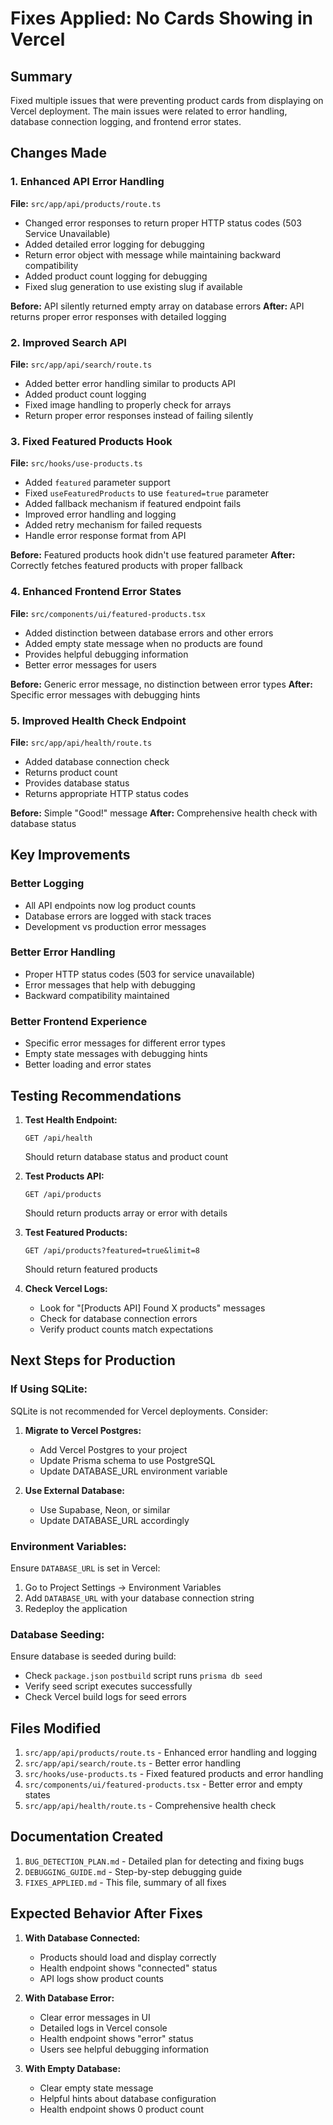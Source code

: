 # Fixes Applied: No Cards Showing in Vercel

## Summary
Fixed multiple issues that were preventing product cards from displaying on Vercel deployment. The main issues were related to error handling, database connection logging, and frontend error states.

## Changes Made

### 1. Enhanced API Error Handling
**File:** `src/app/api/products/route.ts`
- Changed error responses to return proper HTTP status codes (503 Service Unavailable)
- Added detailed error logging for debugging
- Return error object with message while maintaining backward compatibility
- Added product count logging for debugging
- Fixed slug generation to use existing slug if available

**Before:** API silently returned empty array on database errors
**After:** API returns proper error responses with detailed logging

### 2. Improved Search API
**File:** `src/app/api/search/route.ts`
- Added better error handling similar to products API
- Added product count logging
- Fixed image handling to properly check for arrays
- Return proper error responses instead of failing silently

### 3. Fixed Featured Products Hook
**File:** `src/hooks/use-products.ts`
- Added `featured` parameter support
- Fixed `useFeaturedProducts` to use `featured=true` parameter
- Added fallback mechanism if featured endpoint fails
- Improved error handling and logging
- Added retry mechanism for failed requests
- Handle error response format from API

**Before:** Featured products hook didn't use featured parameter
**After:** Correctly fetches featured products with proper fallback

### 4. Enhanced Frontend Error States
**File:** `src/components/ui/featured-products.tsx`
- Added distinction between database errors and other errors
- Added empty state message when no products are found
- Provides helpful debugging information
- Better error messages for users

**Before:** Generic error message, no distinction between error types
**After:** Specific error messages with debugging hints

### 5. Improved Health Check Endpoint
**File:** `src/app/api/health/route.ts`
- Added database connection check
- Returns product count
- Provides database status
- Returns appropriate HTTP status codes

**Before:** Simple "Good!" message
**After:** Comprehensive health check with database status

## Key Improvements

### Better Logging
- All API endpoints now log product counts
- Database errors are logged with stack traces
- Development vs production error messages

### Better Error Handling
- Proper HTTP status codes (503 for service unavailable)
- Error messages that help with debugging
- Backward compatibility maintained

### Better Frontend Experience
- Specific error messages for different error types
- Empty state messages with debugging hints
- Better loading and error states

## Testing Recommendations

1. **Test Health Endpoint:**
   ```
   GET /api/health
   ```
   Should return database status and product count

2. **Test Products API:**
   ```
   GET /api/products
   ```
   Should return products array or error with details

3. **Test Featured Products:**
   ```
   GET /api/products?featured=true&limit=8
   ```
   Should return featured products

4. **Check Vercel Logs:**
   - Look for "[Products API] Found X products" messages
   - Check for database connection errors
   - Verify product counts match expectations

## Next Steps for Production

### If Using SQLite:
SQLite is not recommended for Vercel deployments. Consider:
1. **Migrate to Vercel Postgres:**
   - Add Vercel Postgres to your project
   - Update Prisma schema to use PostgreSQL
   - Update DATABASE_URL environment variable

2. **Use External Database:**
   - Use Supabase, Neon, or similar
   - Update DATABASE_URL accordingly

### Environment Variables:
Ensure `DATABASE_URL` is set in Vercel:
1. Go to Project Settings → Environment Variables
2. Add `DATABASE_URL` with your database connection string
3. Redeploy the application

### Database Seeding:
Ensure database is seeded during build:
- Check `package.json` `postbuild` script runs `prisma db seed`
- Verify seed script executes successfully
- Check Vercel build logs for seed errors

## Files Modified

1. `src/app/api/products/route.ts` - Enhanced error handling and logging
2. `src/app/api/search/route.ts` - Better error handling
3. `src/hooks/use-products.ts` - Fixed featured products and error handling
4. `src/components/ui/featured-products.tsx` - Better error and empty states
5. `src/app/api/health/route.ts` - Comprehensive health check

## Documentation Created

1. `BUG_DETECTION_PLAN.md` - Detailed plan for detecting and fixing bugs
2. `DEBUGGING_GUIDE.md` - Step-by-step debugging guide
3. `FIXES_APPLIED.md` - This file, summary of all fixes

## Expected Behavior After Fixes

1. **With Database Connected:**
   - Products should load and display correctly
   - Health endpoint shows "connected" status
   - API logs show product counts

2. **With Database Error:**
   - Clear error messages in UI
   - Detailed logs in Vercel console
   - Health endpoint shows "error" status
   - Users see helpful debugging information

3. **With Empty Database:**
   - Clear empty state message
   - Helpful hints about database configuration
   - Health endpoint shows 0 product count

